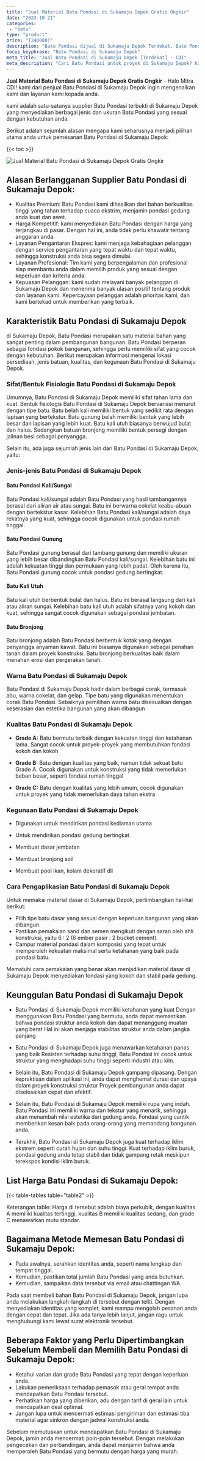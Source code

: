 ```yaml
---
title: "Jual Material Batu Pondasi di Sukamaju Depok Gratis Ongkir"
date: "2023-10-21"
categories:
 - "batu"
type: "product"
price: "[240000]"
description: "Batu Pondasi dijual di Sukamaju Depok Terdekat. Batu Pondasi ini sering dipakai dalam proyek konstruksi sebagai pondasi bangunan yang tahan lama dan berkualitas. Hubungi kami untuk informasi lebih lanjut."
focus_keyphrase: "Batu Pondasi di Sukamaju Depok"
meta_title: "Jual Batu Pondasi di Sukamaju Depok [Terdekat] - CDI"
meta_description: "Cari Batu Pondasi untuk proyek di Sukamaju Depok? Kami menyediakan Batu Pondasi berkualitas untuk dasar bangunan. Dapatkan penawaran terbaik sekarang."
---
```


**Jual Material Batu Pondasi di Sukamaju Depok Gratis Ongkir** - Halo Mitra CDI! kami dari penjual Batu Pondasi di Sukamaju Depok ingin mengenalkan kami dan layanan kami kepada anda.

kami adalah satu-satunya supplier Batu Pondasi terbukti di Sukamaju Depok yang menyediakan berbagai jenis dan ukuran Batu Pondasi yang sesuai dengan kebutuhan anda.

Berikut adalah sejumlah alasan mengapa kami seharusnya menjadi pilihan utama anda untuk pemesanan Batu Pondasi di Sukamaju Depok:

{{< toc >}}

![Jual Material Batu Pondasi di Sukamaju Depok Gratis Ongkir](/images/batu/batu-pondasi-33.jpg)

## Alasan Berlangganan Supplier Batu Pondasi di Sukamaju Depok:

*   Kualitas Premium: Batu Pondasi kami dihasilkan dari bahan berkualitas tinggi yang tahan terhadap cuaca ekstrim, menjamin pondasi gedung anda kuat dan awet.
*   Harga Kompetitif: kami menyediakan Batu Pondasi dengan harga yang terjangkau di pasar. Dengan hal ini, anda tidak perlu khawatir tentang anggaran anda.
*   Layanan Pengantaran Ekspres: kami menjaga kebahagiaan pelanggan dengan service pengantaran yang tepat waktu dan tepat waktu, sehingga konstruksi anda bisa segera dimulai.
*   Layanan Profesional: Tim kami yang berpengalaman dan profesional siap membantu anda dalam memilih produk yang sesuai dengan keperluan dan kriteria anda.
*   Kepuasan Pelanggan: kami sudah melayani banyak pelanggan di Sukamaju Depok dan menerima banyak ulasan positif tentang produk dan layanan kami. Kepercayaan pelanggan adalah prioritas kami, dan kami bertekad untuk memberikan yang terbaik.

## Karakteristik Batu Pondasi di Sukamaju Depok

di Sukamaju Depok, Batu Pondasi merupakan satu material bahan yang sangat penting dalam pembangunan bangunan. Batu Pondasi berperan sebagai fondasi pokok bangunan, sehingga perlu memiliki sifat yang cocok dengan kebutuhan. Berikut merupakan informasi mengenai lokasi persediaan, jenis batuan, kualitas, dan kegunaan Batu Pondasi di Sukamaju Depok.

### Sifat/Bentuk Fisiologis Batu Pondasi di Sukamaju Depok

Umumnya, Batu Pondasi di Sukamaju Depok memiliki sifat tahan lama dan kuat. Bentuk fisiologis Batu Pondasi di Sukamaju Depok bervariasi menurut dengan tipe batu. Batu belah kali memiliki bentuk yang sedikit rata dengan lapisan yang bertekstur. Batu gunung belah memiliki bentuk yang lebih besar dan lapisan yang lebih kuat. Batu kali utuh biasanya berwujud bulat dan halus. Sedangkan batuan bronjong memiliki bentuk persegi dengan jalinan besi sebagai penyangga.

Selain itu, ada juga sejumlah jenis lain dari Batu Pondasi di Sukamaju Depok, yaitu:

### Jenis-jenis Batu Pondasi di Sukamaju Depok

#### Batu Pondasi Kali/Sungai

Batu Pondasi kali/sungai adalah Batu Pondasi yang hasil tambangannya berasal dari aliran air atau sungai. Batu ini berwarna cokelat keabu-abuan dengan bertekstur kasar. Kelebihan Batu Pondasi kali/sungai adalah daya rekatnya yang kuat, sehingga cocok digunakan untuk pondasi rumah tinggal.

#### Batu Pondasi Gunung

Batu Pondasi gunung berasal dari tambang gunung dan memiliki ukuran yang lebih besar dibandingkan Batu Pondasi kali/sungai. Kelebihan batu ini adalah kekuatan tinggi dan permukaan yang lebih padat. Oleh karena itu, Batu Pondasi gunung cocok untuk pondasi gedung bertingkat.

#### Batu Kali Utuh

Batu kali utuh berbentuk bulat dan halus. Batu ini berasal langsung dari kali atau aliran sungai. Kelebihan batu kali utuh adalah sifatnya yang kokoh dan kuat, sehingga sangat cocok digunakan sebagai pondasi jembatan.

#### Batu Bronjong

Batu bronjong adalah Batu Pondasi berbentuk kotak yang dengan penyangga anyaman kawat. Batu ini biasanya digunakan sebagai penahan tanah dalam proyek konstruksi. Batu bronjong berkualitas baik dalam menahan erosi dan pergerakan tanah.

### Warna Batu Pondasi di Sukamaju Depok

Batu Pondasi di Sukamaju Depok hadir dalam berbagai corak, termasuk abu, warna cokelat, dan gelap. Tipe batu yang digunakan menentukan corak Batu Pondasi. Sebaiknya pemilihan warna batu disesuaikan dengan keserasian dan estetika bangunan yang akan dibangun

### Kualitas Batu Pondasi di Sukamaju Depok

*   **Grade A:** Batu bermutu terbaik dengan kekuatan tinggi dan ketahanan lama. Sangat cocok untuk proyek-proyek yang membutuhkan fondasi kokoh dan kokoh

*   **Grade B:** Batu dengan kualitas yang baik, namun tidak sekuat batu Grade A. Cocok digunakan untuk konstruksi yang tidak memerlukan beban besar, seperti fondasi rumah tinggal

*   **Grade C:** Batu dengan kualitas yang lebih umum, cocok digunakan untuk proyek yang tidak memerlukan daya tahan ekstra

### Kegunaan Batu Pondasi di Sukamaju Depok

*   Digunakan untuk mendirikan pondasi kediaman utama

*   Untuk mendirikan pondasi gedung bertingkat

*   Membuat dasar jembatan

*   Membuat bronjong soil

*   Membuat pool ikan, kolam dekoratif dll

### Cara Pengaplikasian Batu Pondasi di Sukamaju Depok

Untuk memakai material dasar di Sukamaju Depok, pertimbangkan hal-hal berikut:

*   Pilih tipe batu dasar yang sesuai dengan keperluan bangunan yang akan dibangun.
*   Pastikan pemakaian sand dan semen mengikuti dengan saran oleh ahli konstruksi, yaitu 6 : 2 (6 ember pasir : 2 bucket cement).
*   Campur material pondasi dalam komposisi yang tepat untuk memperoleh kekuatan maksimal serta ketahanan yang baik pada pondasi batu.

Mematuhi cara pemakaian yang benar akan menjadikan material dasar di Sukamaju Depok menyediakan fondasi yang kokoh dan stabil pada gedung.

## Keunggulan Batu Pondasi di Sukamaju Depok

*   Batu Pondasi di Sukamaju Depok memiliki ketahanan yang kuat Dengan menggunakan Batu Pondasi yang bermutu, anda dapat memastikan bahwa pondasi struktur anda kokoh dan dapat menanggung muatan yang berat Hal ini akan menjaga stabilitas struktur anda dalam jangka panjang

*   Batu Pondasi di Sukamaju Depok juga menawarkan ketahanan panas yang baik Resisten terhadap suhu tinggi, Batu Pondasi ini cocok untuk struktur yang menghadapi suhu tinggi seperti industri atau kiln.
*   Selain itu, Batu Pondasi di Sukamaju Depok gampang dipasang. Dengan kepraktisan dalam aplikasi ini, anda dapat menghemat durasi dan upaya dalam proyek konstruksi struktur Proyek pembangunan anda dapat diselesaikan cepat dan efektif.
*   Selain itu, Batu Pondasi di Sukamaju Depok memiliki rupa yang indah. Batu Pondasi ini memiliki warna dan tekstur yang menarik, sehingga akan menambah nilai estetika dari gedung anda. Fondasi yang cantik memberikan kesan baik pada orang-orang yang memandang bangunan anda.
*   Terakhir, Batu Pondasi di Sukamaju Depok juga kuat terhadap iklim ekstrem seperti curah hujan dan suhu tinggi. Kuat terhadap iklim buruk, pondasi gedung anda tetap stabil dan tidak gampang retak meskipun terekspos kondisi iklim buruk.

## List Harga Batu Pondasi di Sukamaju Depok:

{{< table-tables table="table2" >}}

Keterangan table: Harga di tersebut adalah biaya perkubik, dengan kualitas A memiliki kualitas tertinggi, kualitas B memiliki kualitas sedang, dan grade C menawarkan mutu standar.

## Bagaimana Metode Memesan Batu Pondasi di Sukamaju Depok:

*   Pada awalnya, serahkan identitas anda, seperti nama lengkap dan tempat tinggal.
*   Kemudian, pastikan total jumlah Batu Pondasi yang anda butuhkan.
*   Kemudian, sampaikan data tersebut via email atau chattingan WA.

Pada saat membeli bahan Batu Pondasi di Sukamaju Depok, jangan lupa anda melakukan langkah-langkah di tersebut dengan teliti. Dengan menyediakan identitas yang komplet, kami mampu mengolah pesanan anda dengan cepat dan tepat. Jika ada tanya lebih lanjut, jangan ragu untuk menghubungi kami lewat surat elektronik tersebut.

## Beberapa Faktor yang Perlu Dipertimbangkan Sebelum Membeli dan Memilih Batu Pondasi di Sukamaju Depok:

*   Ketahui varian dan grade Batu Pondasi yang tepat dengan keperluan anda.
*   Lakukan pemeriksaan terhadap pemasok atau gerai tempat anda mendapatkan Batu Pondasi tersebut.
*   Perhatikan harga yang diberikan, adu dengan tarif di gerai lain untuk mendapatkan deal optimal.
*   Jangan lupa untuk mencermati estimasi pengiriman dan estimasi tiba material agar sinkron dengan jadwal konstruksi anda.

Sebelum memutuskan untuk mendapatkan Batu Pondasi di Sukamaju Depok, jamin anda mencermati poin-poin tersebut. Dengan melakukan pengecekan dan perbandingan, anda dapat menjamin bahwa anda memperoleh Batu Pondasi yang bermutu dengan harga yang murah.